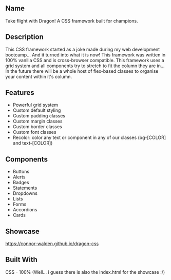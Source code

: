 ## Name
Take flight with Dragon! A CSS framework built for champions.

## Description
This CSS framework started as a joke made during my web development bootcamp... And it turned into what it is now! This framework was written in 100% vanilla CSS and is cross-browser compatible. This framework uses a grid system and all components try to stretch to fit the column they are in... In the future there will be a whole host of flex-based classes to organise your content within it's column.

## Features
- Powerful grid system
- Custom default styling
- Custom padding classes
- Custom margin classes
- Custom border classes
- Custom font classes
- Recolor: color any text or component in any of our classes (bg-[COLOR] and text-[COLOR])

## Components
- Buttons
- Alerts
- Badges
- Statements
- Dropdowns
- Lists
- Forms
- Accordions
- Cards

## Showcase
https://connor-walden.github.io/dragon-css

## Built With
CSS - 100% (Well... i guess there is also the index.html for the showcase :/)
